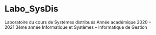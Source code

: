 # Labo_SysDis
 
Laboratoire du cours de Systèmes distribués
Année académique 2020 – 2021
3ème année Informatique et Systèmes – Informatique de Gestion